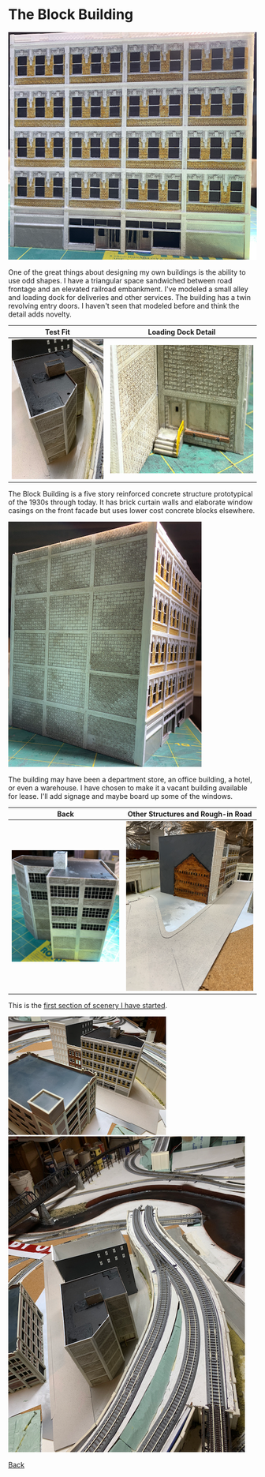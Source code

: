 # The Block Building

![Front Elevation](buildingBlockFrontA.png)

One of the great things about designing my own buildings is the ability to use odd shapes. I have a triangular space sandwiched between road frontage and an elevated railroad embankment. I've modeled a small alley and loading dock for deliveries and other services. The building has a twin revolving entry doors. I haven't seen that modeled before and think the detail adds novelty.

Test Fit         |   Loading Dock Detail                   
:----------------------------------:|:----------------------------------:
![](buildingBlockInPositionAlley.png)  |  ![](buildingBlockLoadingDockDetail.png)

The Block Building is a five story reinforced concrete structure prototypical of the 1930s through today. It has brick curtain walls and elaborate window casings on the front facade but uses lower cost concrete blocks elsewhere.

![The Hidden Side](buildingBlockHiddenSide.png)

The building may have been a department store, an office building, a hotel, or even a warehouse. I have chosen to make it a vacant building available for lease. I'll add signage and maybe board up some of the windows.


Back         |   Other Structures and Rough-in Road                   
:----------------------------------:|:----------------------------------:
![](buildingBlockBack.png)  |  ![](buildingBlockDownStreet.png)

This is the [first section of scenery I have started](https://nscale4by8.github.io/nscale4x8/Scenery/Scenery.html).

![Surroundings](buildingBlockSurroundingsB.png)![More Location Context](buildingBlockSurroundings.png)


[Back](https://nscale4by8.github.io/nscale4x8/TOC.md)

